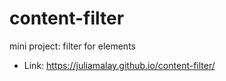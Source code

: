 # content-filter
mini project: filter for elements
- Link:
https://juliamalay.github.io/content-filter/
